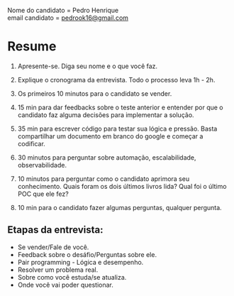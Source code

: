 Nome do candidato = Pedro Henrique<br>
email candidato = pedrook16@gmail.com


# Resume

1. Apresente-se. Diga seu nome e o que você faz.

2. Explique o cronograma da entrevista. Todo o processo leva 1h - 2h.

3. Os primeiros 10 minutos para o candidato se vender.

4. 15 min para dar feedbacks sobre o teste anterior e entender por que o candidato faz alguma
decisões para implementar a solução.

5. 35 min para escrever código para testar sua lógica e pressão. Basta compartilhar um documento em branco do google e começar a codificar.

6. 30 minutos para perguntar sobre automação, escalabilidade, observabilidade.

7. 10 minutos para perguntar como o candidato aprimora seu conhecimento. Quais foram os dois últimos livros
lida? Qual foi o último POC que ele fez?

8) 10 min para o candidato fazer algumas perguntas, qualquer pergunta.


## Etapas da entrevista:
  - Se vender/Fale de você.
  - Feedback sobre o desáfio/Perguntas sobre ele.
  - Pair programming - Lógica e desempenho.
  - Resolver um problema real.
  - Sobre como você estuda/se atualiza.
  - Onde você vai poder questionar.